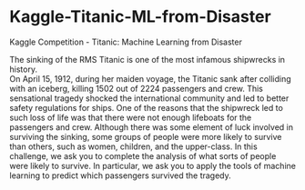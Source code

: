 # Kaggle-Titanic-ML-from-Disaster
Kaggle Competition - Titanic: Machine Learning from Disaster

The sinking of the RMS Titanic is one of the most infamous shipwrecks in history.  
On April 15, 1912, during her maiden voyage, the Titanic sank after colliding with an iceberg, killing 1502 out of 2224 passengers and crew. 
This sensational tragedy shocked the international community and led to better safety regulations for ships.
One of the reasons that the shipwreck led to such loss of life was that there were not enough lifeboats for the passengers and crew. 
Although there was some element of luck involved in surviving the sinking, some groups of people were more likely to survive than others, such as women, children, and the upper-class.
In this challenge, we ask you to complete the analysis of what sorts of people were likely to survive. 
In particular, we ask you to apply the tools of machine learning to predict which passengers survived the tragedy.
